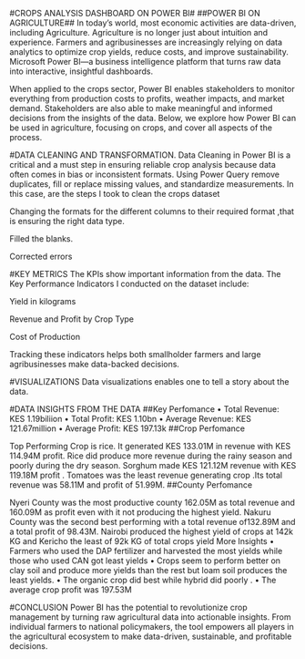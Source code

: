#CROPS ANALYSIS DASHBOARD ON POWER BI#
##POWER BI ON AGRICULTURE##
In today’s world, most economic activities are data-driven, including
Agriculture. Agriculture is no longer just about intuition and experience. Farmers and agribusinesses are increasingly relying on data analytics to optimize crop yields, reduce costs, and improve sustainability. Microsoft Power BI—a business intelligence platform that turns raw data into interactive, insightful dashboards.

When applied to the crops sector, Power BI enables stakeholders to monitor everything from production costs to profits, weather impacts, and market demand. Stakeholders are also able to make meaningful and informed decisions from the insights of the data. Below, we explore how Power BI can be used in agriculture, focusing on crops, and cover all aspects of the process.

#DATA CLEANING AND TRANSFORMATION.
Data Cleaning in Power BI is a critical and a must step in ensuring reliable crop analysis because data often comes in bias or inconsistent formats. Using Power Query remove duplicates, fill or replace missing values, and standardize measurements.
In this case, are the steps I took to clean the crops dataset

Changing the formats for the different columns to their required format ,that is ensuring the right data type.

Filled the blanks.

Corrected errors

#KEY METRICS
The KPIs show important information from the data.
The Key Performance Indicators I conducted on the dataset include:

Yield in kilograms

Revenue and Profit by Crop Type

Cost of Production

Tracking these indicators helps both smallholder farmers and large agribusinesses make data-backed decisions.

#VISUALIZATIONS
Data visualizations enables one to tell a story about the data.

 

#DATA INSIGHTS FROM THE DATA
##Key Perfomance
• Total Revenue: KES 1.19biliion
• Total Profit: KES 1.10bn
• Average Revenue: KES 121.67million
• Average Profit: KES 197.13k
##Crop Perfomance

Top Performing Crop is rice. It generated KES 133.01M in revenue with KES 114.94M profit.
Rice did produce more revenue during the rainy season and poorly during the dry season.
Sorghum made KES 121.12M revenue with KES 119.18M profit .
Tomatoes was the least revenue generating crop .Its total revenue was 58.11M and profit of 51.99M.
##County Perfomance

Nyeri County was the most productive county 162.05M as total revenue and 160.09M as profit even with it not producing the highest yield.
Nakuru County was the second best performing with a total revenue of132.89M and a total profit of 98.43M.
Nairobi produced the highest yield of crops at 142k KG and Kericho the least of 92k KG of total crops yield
More Insights
• Farmers who used the DAP fertilizer and harvested the most yields while those who used CAN got least yields
• Crops seem to perform better on clay soil and produce more yields than the rest but loam soil produces the least yields.
• The organic crop did best while hybrid did poorly .
• The average crop profit was 197.53M

#CONCLUSION
Power BI has the potential to revolutionize crop management by turning raw agricultural data into actionable insights. From individual farmers to national policymakers, the tool empowers all players in the agricultural ecosystem to make data-driven, sustainable, and profitable decisions.
